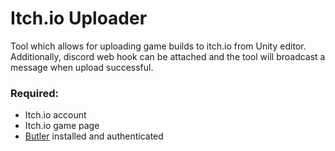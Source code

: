 # Itch.io Uploader

Tool which allows for uploading game builds to itch.io from Unity editor. Additionally, discord web hook can be attached and the tool will broadcast a message when upload successful.

### Required:
- Itch.io account
- Itch.io game page
- [Butler](https://itch.io/docs/butler/) installed and authenticated
